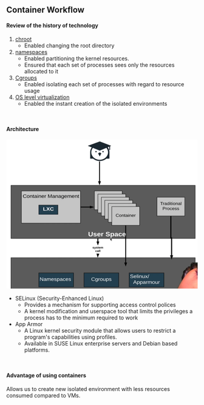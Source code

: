 ## Container Workflow
#### Review of the history of technology
1. [chroot](./2_1_chroot.md)
    * Enabled changing the root directory
2. [namespaces](./2_2_linux_namespaces.md)
    * Enabled partitioning the kernel resources.
    * Ensured that each set of processes sees only the resources allocated to it
3. [Cgroups](./2_3_cgroups.md)
    * Enabled isolating each set of processes with regard to resource usage
4. [OS level virtualization](./3_1_virtualization_lxc.md)
    * Enabled the instant creation of the isolated environments

<br>

#### Architecture
![](../images/030201.png)
* SELinux (Security-Enhanced Linux)
  * Provides a mechanism for supporting access control polices
  * A kernel modification and userspace tool that limits the privileges a process has to the minimum required to work
* App Armor
  * A Linux kernel security module that allows users to restrict a program's capabilities using profiles.
  * Available in SUSE Linux enterprise servers and Debian based platforms.

<br>

#### Advantage of using containers
Allows us to create new isolated environment with less resources consumed compared to VMs.